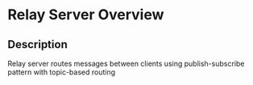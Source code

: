 # Relay Server Overview

## Description

Relay server routes messages between clients using publish-subscribe pattern with topic-based routing
